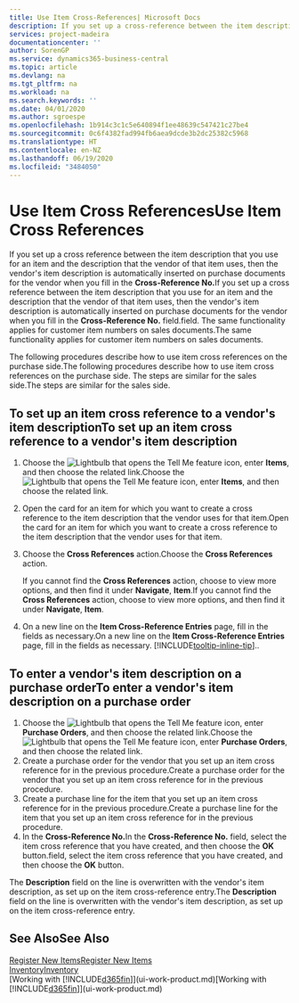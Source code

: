 ```yaml
---
title: Use Item Cross-References| Microsoft Docs
description: If you set up a cross-reference between the item description that you use for an item and the description that the vendor of that item uses, then the vendor's item description is automatically inserted on purchase documents for the vendor when you fill in the **Cross-Reference No.** field.
services: project-madeira
documentationcenter: ''
author: SorenGP
ms.service: dynamics365-business-central
ms.topic: article
ms.devlang: na
ms.tgt_pltfrm: na
ms.workload: na
ms.search.keywords: ''
ms.date: 04/01/2020
ms.author: sgroespe
ms.openlocfilehash: 1b914c3c1c5e640894f1ee48639c547421c27be4
ms.sourcegitcommit: 0c6f4382fad994fb6aea9dcde3b2dc25382c5968
ms.translationtype: HT
ms.contentlocale: en-NZ
ms.lasthandoff: 06/19/2020
ms.locfileid: "3484050"
---
```

# <a name="use-item-cross-references"></a><span data-ttu-id="e11e1-104">Use Item Cross References</span><span class="sxs-lookup"><span data-stu-id="e11e1-104">Use Item Cross References</span></span>
<span data-ttu-id="e11e1-105">If you set up a cross reference between the item description that you use for an item and the description that the vendor of that item uses, then the vendor's item description is automatically inserted on purchase documents for the vendor when you fill in the **Cross-Reference No.**</span><span class="sxs-lookup"><span data-stu-id="e11e1-105">If you set up a cross reference between the item description that you use for an item and the description that the vendor of that item uses, then the vendor's item description is automatically inserted on purchase documents for the vendor when you fill in the **Cross-Reference No.**</span></span> <span data-ttu-id="e11e1-106">field.</span><span class="sxs-lookup"><span data-stu-id="e11e1-106">field.</span></span> <span data-ttu-id="e11e1-107">The same functionality applies for customer item numbers on sales documents.</span><span class="sxs-lookup"><span data-stu-id="e11e1-107">The same functionality applies for customer item numbers on sales documents.</span></span>

<span data-ttu-id="e11e1-108">The following procedures describe how to use item cross references on the purchase side.</span><span class="sxs-lookup"><span data-stu-id="e11e1-108">The following procedures describe how to use item cross references on the purchase side.</span></span> <span data-ttu-id="e11e1-109">The steps are similar for the sales side.</span><span class="sxs-lookup"><span data-stu-id="e11e1-109">The steps are similar for the sales side.</span></span>

## <a name="to-set-up-an-item-cross-reference-to-a-vendors-item-description"></a><span data-ttu-id="e11e1-110">To set up an item cross reference to a vendor's item description</span><span class="sxs-lookup"><span data-stu-id="e11e1-110">To set up an item cross reference to a vendor's item description</span></span>

1. <span data-ttu-id="e11e1-111">Choose the ![Lightbulb that opens the Tell Me feature](media/ui-search/search_small.png "Tell me what you want to do") icon, enter **Items**, and then choose the related link.</span><span class="sxs-lookup"><span data-stu-id="e11e1-111">Choose the ![Lightbulb that opens the Tell Me feature](media/ui-search/search_small.png "Tell me what you want to do") icon, enter **Items**, and then choose the related link.</span></span>
2. <span data-ttu-id="e11e1-112">Open the card for an item for which you want to create a cross reference to the item description that the vendor uses for that item.</span><span class="sxs-lookup"><span data-stu-id="e11e1-112">Open the card for an item for which you want to create a cross reference to the item description that the vendor uses for that item.</span></span>
3. <span data-ttu-id="e11e1-113">Choose the **Cross References** action.</span><span class="sxs-lookup"><span data-stu-id="e11e1-113">Choose the **Cross References** action.</span></span>

     <span data-ttu-id="e11e1-114">If you cannot find the **Cross References** action, choose to view more options, and then find it under **Navigate**, **Item**.</span><span class="sxs-lookup"><span data-stu-id="e11e1-114">If you cannot find the **Cross References** action, choose to view more options, and then find it under **Navigate**, **Item**.</span></span>
  
4. <span data-ttu-id="e11e1-115">On a new line on the **Item Cross-Reference Entries** page, fill in the fields as necessary.</span><span class="sxs-lookup"><span data-stu-id="e11e1-115">On a new line on the **Item Cross-Reference Entries** page, fill in the fields as necessary.</span></span> [!INCLUDE[tooltip-inline-tip](includes/tooltip-inline-tip_md.md)]<span data-ttu-id="e11e1-116">.</span><span class="sxs-lookup"><span data-stu-id="e11e1-116">.</span></span>

## <a name="to-enter-a-vendors-item-description-on-a-purchase-order"></a><span data-ttu-id="e11e1-117">To enter a vendor's item description on a purchase order</span><span class="sxs-lookup"><span data-stu-id="e11e1-117">To enter a vendor's item description on a purchase order</span></span>

1. <span data-ttu-id="e11e1-118">Choose the ![Lightbulb that opens the Tell Me feature](media/ui-search/search_small.png "Tell me what you want to do") icon, enter **Purchase Orders**, and then choose the related link.</span><span class="sxs-lookup"><span data-stu-id="e11e1-118">Choose the ![Lightbulb that opens the Tell Me feature](media/ui-search/search_small.png "Tell me what you want to do") icon, enter **Purchase Orders**, and then choose the related link.</span></span>
2. <span data-ttu-id="e11e1-119">Create a purchase order for the vendor that you set up an item cross reference for in the previous procedure.</span><span class="sxs-lookup"><span data-stu-id="e11e1-119">Create a purchase order for the vendor that you set up an item cross reference for in the previous procedure.</span></span>
3. <span data-ttu-id="e11e1-120">Create a purchase line for the item that you set up an item cross reference for in the previous procedure.</span><span class="sxs-lookup"><span data-stu-id="e11e1-120">Create a purchase line for the item that you set up an item cross reference for in the previous procedure.</span></span>
4. <span data-ttu-id="e11e1-121">In the **Cross-Reference No.**</span><span class="sxs-lookup"><span data-stu-id="e11e1-121">In the **Cross-Reference No.**</span></span> <span data-ttu-id="e11e1-122">field, select the item cross reference that you have created, and then choose the **OK** button.</span><span class="sxs-lookup"><span data-stu-id="e11e1-122">field, select the item cross reference that you have created, and then choose the **OK** button.</span></span>

<span data-ttu-id="e11e1-123">The **Description** field on the line is overwritten with the vendor's item description, as set up on the item cross-reference entry.</span><span class="sxs-lookup"><span data-stu-id="e11e1-123">The **Description** field on the line is overwritten with the vendor's item description, as set up on the item cross-reference entry.</span></span>

## <a name="see-also"></a><span data-ttu-id="e11e1-124">See Also</span><span class="sxs-lookup"><span data-stu-id="e11e1-124">See Also</span></span>
[<span data-ttu-id="e11e1-125">Register New Items</span><span class="sxs-lookup"><span data-stu-id="e11e1-125">Register New Items</span></span>](inventory-how-register-new-items.md)  
[<span data-ttu-id="e11e1-126">Inventory</span><span class="sxs-lookup"><span data-stu-id="e11e1-126">Inventory</span></span>](inventory-manage-inventory.md)  
<span data-ttu-id="e11e1-127">[Working with [!INCLUDE[d365fin](includes/d365fin_md.md)]](ui-work-product.md)</span><span class="sxs-lookup"><span data-stu-id="e11e1-127">[Working with [!INCLUDE[d365fin](includes/d365fin_md.md)]](ui-work-product.md)</span></span>
